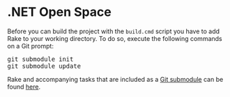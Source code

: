 .NET Open Space
======================================================================

Before you can build the project with the `build.cmd` script you have to add Rake to your working directory. To do so, execute the following commands on a Git prompt:

<pre>
git submodule init
git submodule update
</pre>

Rake and accompanying tasks that are included as a [Git submodule](http://www.kernel.org/pub/software/scm/git/docs/git-submodule.html) can be found [here](http://github.com/agross/rake-me).